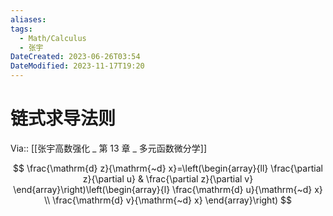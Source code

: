 ```yaml
---
aliases: 
tags:
  - Math/Calculus
  - 张宇
DateCreated: 2023-06-26T03:54
DateModified: 2023-11-17T19:20
---
```

# 链式求导法则
Via:: [[张宇高数强化 _ 第 13 章 _ 多元函数微分学]]

$$
\frac{\mathrm{d} z}{\mathrm{~d} x}=\left(\begin{array}{ll}
\frac{\partial z}{\partial u} & \frac{\partial z}{\partial v}
\end{array}\right)\left(\begin{array}{l}
\frac{\mathrm{d} u}{\mathrm{~d} x} \\
\frac{\mathrm{d} v}{\mathrm{~d} x}
\end{array}\right)
$$
